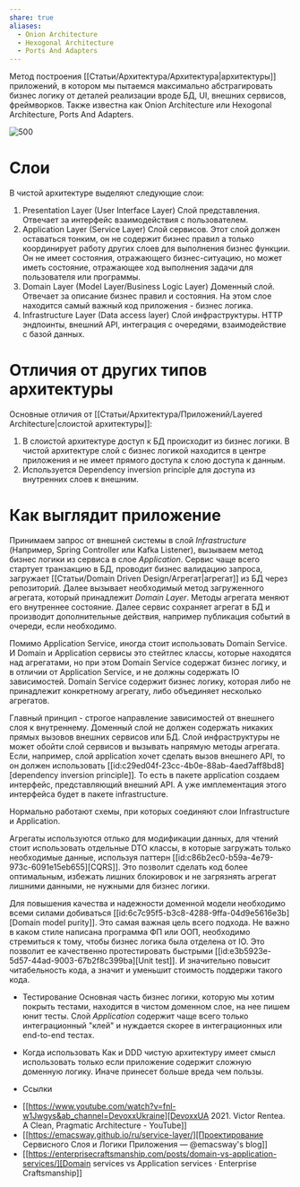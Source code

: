 ```yaml
---
share: true
aliases:
  - Onion Architecture
  - Hexogonal Architecture
  - Ports And Adapters
---
```


Метод построения [[Статьи/Архитектура/Архитектура|архитектуры]] приложений, в котором мы пытаемся максимально абстрагировать бизнес логику от деталей реализации вроде БД, UI, внешних сервисов, фреймворков. Также известна как Onion Architecture или Hexogonal Architecture, Ports And Adapters.

![500](attachments/clean_arch.png)

# Слои

В чистой архитектуре выделяют следующие слои:
1. Presentation Layer (User Interface Layer)
   Слой представления. Отвечает за интерфейс взаимодействия с пользователем.   
2. Application Layer (Service Layer)
   Слой сервисов. Этот слой должен оставаться тонким, он не содержит бизнес правил а только координирует работу других слоев для выполнения бизнес функции. Он не имеет состояния, отражающего бизнес-ситуацию, но может иметь состояние, отражающее ход выполнения задачи для пользователя или программы.
3. Domain Layer (Model Layer/Business Logic Layer)
   Доменный слой. Отвечает за описание бизнес правил и состояния. На этом слое находится самый важный код приложения - бизнес логика.
4. Infrastructure Layer (Data access layer)
   Слой инфраструктуры. HTTP эндпоинты, внешний API, интеграция с очередями, взаимодействие с базой данных.
   
# Отличия от других типов архитектуры

Основные отличия от [[Статьи/Архитектура/Приложений/Layered Architecture|слоистой архитектуры]]:
1. В слоистой архитектуре доступ к БД происходит из бизнес логики. В чистой архитектуре слой с бизнес логикой находится в центре приложения и не имеет прямого доступа к слою доступа к данным.
2. Используется Dependency inversion principle для доступа из внутренних слоев к внешним.

# Как выглядит приложение

Принимаем запрос от внешней системы в слой *Infrastructure* (Например, Spring Controller или Kafka Listener), вызываем метод бизнес логики из сервиса в слое *Application*. Сервис чаще всего стартует транзакцию в БД, проводит бизнес валидацию запроса, загружает [[Статьи/Domain Driven Design/Агрегат|агрегат]] из БД через репозиторий. Далее вызывает необходимый метод загруженного агрегата, который принадлежит *Domain Layer*. Методы агрегата меняют его внутреннее состояние. Далее сервис сохраняет агрегат в БД и производит дополнительные действия, например публикация событий в очереди, если необходимо.

Помимо Application Service, иногда стоит использовать Domain Service. И Domain и Application сервисы это стейтлес классы, которые находятся над агрегатами, но при этом Domain Service содержат бизнес логику, и в отличии от Application Service, и не должны содержать IO зависимостей.
Domain Service содержит бизнес логику, которая либо не принадлежит конкретному агрегату, либо объединяет несколько агрегатов.

Главный принцип - строгое направление зависимостей от внешнего слоя к внутреннему. Доменный слой не должен содержать никаких прямых вызовов внешних сервисов или БД. Слой инфраструктуры не может обойти слой сервисов и вызывать напрямую методы агрегата.
Если, например, слой application хочет сделать вызов внешнего API, то он должен использовать [[id:c29ed04f-23cc-4b0e-88ab-4aed7aff8bd8][dependency inversion principle]]. То есть в пакете application создаем интерфейс, представляющий внешний API. А уже имплементация этого интерфейса будет в пакете infrastructure.

Нормально работают схемы, при которых соединяют слои Infrastructure и Application.

Агрегаты используются отлько для модификации данных, для чтений стоит использовать отдельные DTO классы, в которые загружать только необходимые данные, используя паттерн [[id:c86b2ec0-b59a-4e79-973c-6091e15eb655][CQRS]]. Это позволит сделать код более оптимальным, избежать лишних блокировок и не загрязнять агрегат лишними данными, не нужными для бизнес логики.

Для повышения качества и надежности доменной модели необходимо всеми силами добиваться [[id:6c7c95f5-b3c8-4288-9ffa-04d9e5616e3b][Domain model purity]]. Это самая важная цель всего подхода. Не важно в каком стиле написана программа ФП или ООП, необходимо стремиться к тому, чтобы бизнес логика была отделена от IO. Это позволит ее качественно протестировать быстрыми [[id:e3b5923e-5d57-44ad-9003-67b2f8c399ba][Unit test]]. И значительно повысит читабельность кода, а значит и уменьшит стоимость поддержи такого кода.

* Тестирование
Основная часть бизнес логики, которую мы хотим покрыть тестами, находится в чистом доменном слое, на нее пишем юнит тесты. Слой *Application* содержит чаще всего только интеграционный "клей" и нуждается скорее в интеграционных или end-to-end тестах.

* Когда использовать
Как и DDD чистую архитектуру имеет смысл использовать только если приложение содержит сложную доменную логику. Иначе принесет больше вреда чем пользы.

* Ссылки
- [[https://www.youtube.com/watch?v=fnl-w1Jwgys&ab_channel=DevoxxUkraine][DevoxxUA 2021. Victor Rentea. A Clean, Pragmatic Architecture - YouTube]]
- [[https://emacsway.github.io/ru/service-layer/][Проектирование Сервисного Слоя и Логики Приложения — @emacsway's blog]]
- [[https://enterprisecraftsmanship.com/posts/domain-vs-application-services/][Domain services vs Application services · Enterprise Craftsmanship]]
